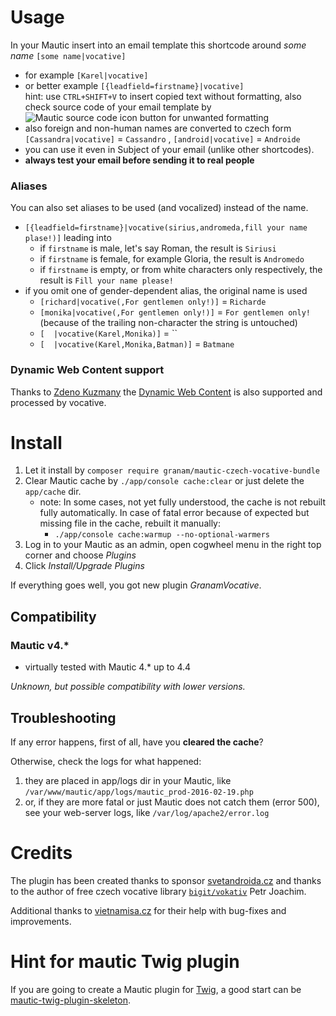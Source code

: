 # Usage

In your Mautic insert into an email template this shortcode around *some name*
`[some name|vocative]`

- for example `[Karel|vocative]`
- or better example `[{leadfield=firstname}|vocative]`  
  hint: use `CTRL+SHIFT+V` to insert copied text without formatting, also check source code of your email template by
  ![Mautic source code icon](https://raw.githubusercontent.com/mautic/mautic/4.3.1/app/bundles/CoreBundle/Assets/js/libraries/ckeditor/plugins/sourcedialog/icons/sourcedialog.png)
  button for unwanted formatting
- also foreign and non-human names are converted to czech form `[Cassandra|vocative]` = `Cassandro`
  , `[android|vocative]` = `Androide`
- you can use it even in Subject of your email (unlike other shortcodes).
- **always test your email before sending it to real people**

### Aliases

You can also set aliases to be used (and vocalized) instead of the name.

- `[{leadfield=firstname}|vocative(sirius,andromeda,fill your name plase!)]` leading into
    - if `firstname` is male, let's say Roman, the result is `Siriusi`
    - if `firstname` is female, for example Gloria, the result is `Andromedo`
    - if `firstname` is empty, or from white characters only respectively, the result is `Fill your name please!`
- if you omit one of gender-dependent alias, the original name is used
    - `[richard|vocative(,For gentlemen only!)]` = `Richarde`
    - `[monika|vocative(,For gentlemen only!)]` = `For gentlemen only!` (because of the trailing non-character the
      string is untouched)
    - `[  |vocative(Karel,Monika)]` = ``
    - `[  |vocative(Karel,Monika,Batman)]` = `Batmane`

### Dynamic Web Content support

Thanks to [Zdeno Kuzmany](https://github.com/kuzmany/)
the [Dynamic Web Content](https://mautic.org/docs/en/dwc/index.html) is also supported and processed by vocative.

# Install

1. Let it install by `composer require granam/mautic-czech-vocative-bundle`
2. Clear Mautic cache by `./app/console cache:clear` or just delete the `app/cache` dir.
    - note: In some cases, not yet fully understood, the cache is not rebuilt fully automatically.
      In case of fatal error because of expected but missing file in the cache, rebuilt it manually:
        - `./app/console cache:warmup --no-optional-warmers`
3. Log in to your Mautic as an admin, open cogwheel menu in the right top corner and choose *Plugins*
4. Click *Install/Upgrade Plugins*

If everything goes well, you got new plugin *GranamVocative*.

## Compatibility

### Mautic v4.*

- virtually tested with Mautic 4.* up to 4.4

_Unknown, but possible compatibility with lower versions._

## Troubleshooting

If any error happens, first of all, have you **cleared the cache**?

Otherwise, check the logs for what happened:

1. they are placed in app/logs dir in your Mautic, like `/var/www/mautic/app/logs/mautic_prod-2016-02-19.php`
2. or, if they are more fatal or just Mautic does not catch them (error 500), see your web-server logs,
   like `/var/log/apache2/error.log`

# Credits

The plugin has been created thanks to sponsor [svetandroida.cz](https://www.svetandroida.cz/)
and thanks to the author of free czech vocative library [`bigit/vokativ`](https://bitbucket.org/bigit/vokativ.git) Petr
Joachim.

Additional thanks to [vietnamisa.cz](http://www.vietnamisa.cz/) for their help with bug-fixes and improvements.

# Hint for mautic Twig plugin

If you are going to create a Mautic plugin for [Twig](https://twig.symfony.com/doc/2.x/), a good start can
be [mautic-twig-plugin-skeleton](https://github.com/dongilbert/mautic-twig-plugin-skeleton).
